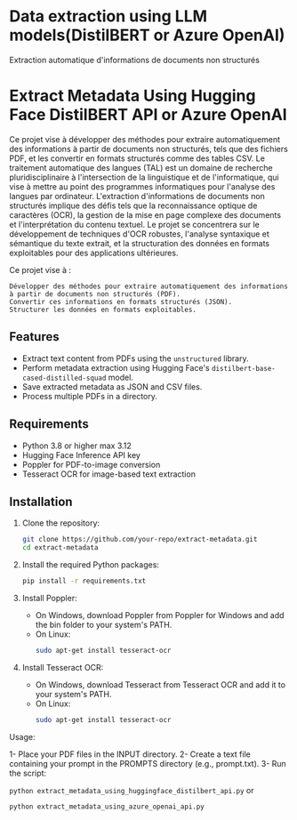 # Data extraction using LLM models(DistilBERT or Azure OpenAI)

Extraction automatique d'informations de documents non structurés

# Extract Metadata Using Hugging Face DistilBERT API or Azure OpenAI

Ce projet vise à développer des méthodes pour extraire automatiquement des informations à partir de documents non structurés, tels que des fichiers PDF, et les convertir en formats structurés comme des tables CSV. Le traitement automatique des langues (TAL) est un domaine de recherche pluridisciplinaire à l'intersection de la linguistique et de l'informatique, qui vise à mettre au point des programmes informatiques pour l'analyse des langues par ordinateur. L'extraction d'informations de documents non structurés implique des défis tels que la reconnaissance optique de caractères (OCR), la gestion de la mise en page complexe des documents et l'interprétation du contenu textuel. Le projet se concentrera sur le développement de techniques d'OCR robustes, l'analyse syntaxique et sémantique du texte extrait, et la structuration des données en formats exploitables pour des applications ultérieures.

Ce projet vise à :

    Développer des méthodes pour extraire automatiquement des informations à partir de documents non structurés (PDF).
    Convertir ces informations en formats structurés (JSON).
    Structurer les données en formats exploitables.

## Features
- Extract text content from PDFs using the `unstructured` library.
- Perform metadata extraction using Hugging Face's `distilbert-base-cased-distilled-squad` model.
- Save extracted metadata as JSON and CSV files.
- Process multiple PDFs in a directory.

## Requirements
- Python 3.8 or higher max 3.12
- Hugging Face Inference API key
- Poppler for PDF-to-image conversion
- Tesseract OCR for image-based text extraction

## Installation

1. Clone the repository:
   ```bash
   git clone https://github.com/your-repo/extract-metadata.git
   cd extract-metadata
   ```

2. Install the required Python packages:
   ```bash
   pip install -r requirements.txt
   ```

3. Install Poppler:
   - On Windows, download Poppler from Poppler for Windows and add the bin folder to your system's PATH.
   - On Linux:
     ```bash
     sudo apt-get install tesseract-ocr
     ```

4. Install Tesseract OCR:
   - On Windows, download Tesseract from Tesseract OCR and add it to your system's PATH.
   - On Linux:
     ```bash
     sudo apt-get install tesseract-ocr
     ```

Usage:

1- Place your PDF files in the INPUT directory.
2- Create a text file containing your prompt in the PROMPTS directory (e.g., prompt.txt).
3- Run the script:

`python extract_metadata_using_huggingface_distilbert_api.py` or

`python extract_metadata_using_azure_openai_api.py`
